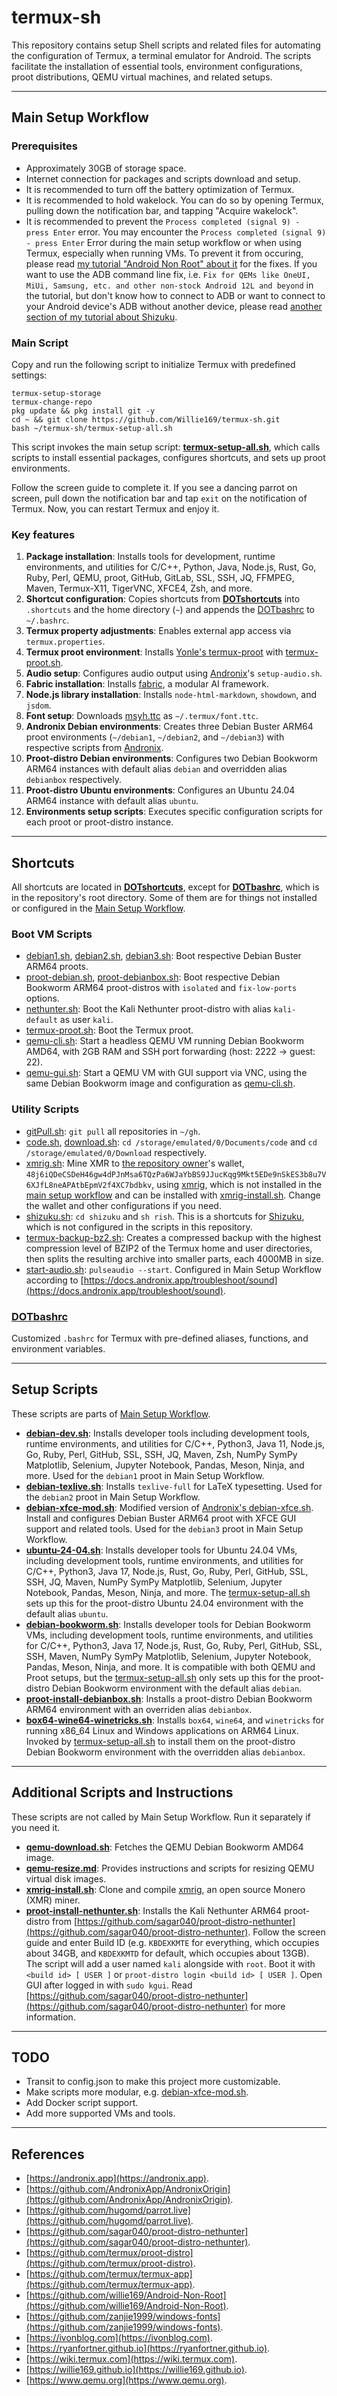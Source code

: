 # termux-sh

This repository contains setup Shell scripts and related files for automating the configuration of Termux, a terminal emulator for Android. The scripts facilitate the installation of essential tools, environment configurations, proot distributions, QEMU virtual machines, and related setups.

---

## Main Setup Workflow

### Prerequisites

- Approximately 30GB of storage space.
- Internet connection for packages and scripts download and setup.
- It is recommended to turn off the battery optimization of Termux.
- It is recommended to hold wakelock. You can do so by opening Termux, pulling down the notification bar, and tapping "Acquire wakelock".
- It is recommended to prevent the `Process completed (signal 9) - press Enter` error. You may encounter the `Process completed (signal 9) - press Enter` Error during the main setup workflow or when using Termux, especially when running VMs. To prevent it from occuring, please read [my tutorial "Android Non Root" about it](https://willie169.github.io/#process-completed-signal-9---press-enter-error) for the fixes. If you want to use the ADB command line fix, i.e. `Fix for QEMs like OneUI, MiUi, Samsung, etc. and other non-stock Android 12L and beyond` in the tutorial, but don't know how to connect to ADB or want to connect to your Android device's ADB without another device, please read [another section of my tutorial about Shizuku](https://willie169.github.io/#shizuku-systemui-tuner-and-ashell-use-local-adb-of-android-device-on-terminals-such-as-termux-without-another-device-with-shizuku-leave-developer-options-off-when-doing-so-with-systemui-tuner-and-use-adb-with-features-like-autocomplete-suggestion-with-ashell). 

### Main Script

Copy and run the following script to initialize Termux with predefined settings:
```
termux-setup-storage
termux-change-repo
pkg update && pkg install git -y
cd ~ && git clone https://github.com/Willie169/termux-sh.git
bash ~/termux-sh/termux-setup-all.sh
``` 

This script invokes the main setup script: **[termux-setup-all.sh](termux-setup-all.sh)**, which calls scripts to install essential packages, configures shortcuts, and sets up proot environments.

Follow the screen guide to complete it. If you see a dancing parrot on screen, pull down the notification bar and tap `exit` on the notification of Termux. Now, you can restart Termux and enjoy it.

### Key features

1. **Package installation**: Installs tools for development, runtime environments, and utilities for C/C++, Python, Java, Node.js, Rust, Go, Ruby, Perl, QEMU, proot, GitHub, GitLab, SSL, SSH, JQ, FFMPEG, Maven, Termux-X11, TigerVNC, XFCE4, Zsh, and more.
2. **Shortcut configuration**: Copies shortcuts from **[DOTshortcuts](DOTshortcuts)** into `.shortcuts` and the home directory (`~`) and appends the [DOTbashrc](DOTbashrc) to `~/.bashrc`.
2. **Termux property adjustments**: Enables external app access via `termux.properties`.
2. **Termux proot environment**: Installs [Yonle's termux-proot](https://github.com/Yonle/termux-proot) with [termux-proot.sh](DOTshortcuts/termux-proot.sh).
2. **Audio setup**: Configures audio output using [Andronix](https://andronix.app)'s `setup-audio.sh`.
2. **Fabric installation**: Installs [fabric](https://github.com/danielmiessler/fabric), a modular AI framework.
2. **Node.js library installation**: Installs `node-html-markdown`, `showdown`, and `jsdom`.
2. **Font setup**: Downloads [msyh.ttc](https://github.com/zanjie1999/windows-fonts/raw/wine/msyh.ttc) as `~/.termux/font.ttc`.
2. **Andronix Debian environments**: Creates three Debian Buster ARM64 proot environments (`~/debian1`, `~/debian2`, and `~/debian3`) with respective scripts from [Andronix](https://github.com/AndronixApp/AndronixOrigin).
2. **Proot-distro Debian environments**: Configures two Debian Bookworm ARM64 instances with default alias `debian` and overridden alias `debianbox` respectively.
2. **Proot-distro Ubuntu environments**: Configures an Ubuntu 24.04 ARM64 instance with default alias `ubuntu`.
2. **Environments setup scripts**: Executes specific configuration scripts for each proot or proot-distro instance.

---

## Shortcuts

All shortcuts are located in **[DOTshortcuts](DOTshortcuts)**, except for **[DOTbashrc](DOTbashrc)**, which is in the repository's root directory. Some of them are for things not installed or configured in the [Main Setup Workflow](#main-setup-workflow).

### Boot VM Scripts

- [debian1.sh](DOTshortcuts/debian1.sh), [debian2.sh](DOTshortcuts/debian2.sh), [debian3.sh](DOTshortcuts/debian3.sh): Boot respective Debian Buster ARM64 proots.
- [proot-debian.sh](DOTshortcuts/proot-debian.sh), [proot-debianbox.sh](DOTshortcuts/proot-debianbox.sh): Boot respective Debian Bookworm ARM64 proot-distros with `isolated` and `fix-low-ports` options.
- [nethunter.sh](DOTshortcuts/nethunter.sh): Boot the Kali Nethunter proot-distro with alias `kali-default` as user `kali`.
- [termux-proot.sh](DOTshortcuts/termux-proot.sh): Boot the Termux proot.
- [qemu-cli.sh](DOTshortcuts/qemu-cli.sh): Start a headless QEMU VM running Debian Bookworm AMD64, with 2GB RAM and SSH port forwarding (host: 2222 → guest: 22).
- [qemu-gui.sh](DOTshortcuts/qemu-gui.sh): Start a QEMU VM with GUI support via VNC, using the same Debian Bookworm image and configuration as [qemu-cli.sh](DOTshortcuts/qemu-cli.sh).

### Utility Scripts

- [gitPull.sh](DOTshortcuts/gitPull.sh): `git pull` all repositories in `~/gh`.
- [code.sh](DOTshortcuts/code.sh), [download.sh](DOTshortcuts/download.sh): `cd /storage/emulated/0/Documents/code` and `cd /storage/emulated/0/Download` respectively.
- [xmrig.sh](DOTshortcuts/xmrig.sh): Mine XMR to [the repository owner](https://github.com/Willie169)'s wallet, `48j6iQDeCSDeH46gw4dPJnMsa6TQzPa6WJaYbBS9JJucKqg9Mkt5EDe9nSkES3b8u7V6XJfL8neAPAtbEpmV2f4XC7bdbkv`, using [xmrig](https://github.com/xmrig/xmrig), which is not installed in the [main setup workflow](#main-setup-workflow) and can be installed with [xmrig-install.sh](xmrig-install.sh). Change the wallet and other configurations if you need.
- [shizuku.sh](DOTshortcuts/shizuku.sh): `cd shizuku` and `sh rish`. This is a shortcuts for [Shizuku](https://github.com/RikkaApps/Shizuku), which is not configured in the scripts in this repository.
- [termux-backup-bz2.sh](DOTshortcuts/termux-backup-bz2.sh): Creates a compressed backup with the highest compression level of BZIP2 of the Termux home and user directories, then splits the resulting archive into smaller parts, each 4000MB in size.
- [start-audio.sh](start-audio.sh): `pulseaudio --start`. Configured in Main Setup Workflow according to [https://docs.andronix.app/troubleshoot/sound](https://docs.andronix.app/troubleshoot/sound).

### [DOTbashrc](DOTbashrc)

Customized `.bashrc` for Termux with pre-defined aliases, functions, and environment variables. 

---

## Setup Scripts

These scripts are parts of [Main Setup Workflow](#main-setup-workflow).

- **[debian-dev.sh](debian-dev.sh)**: Installs developer tools including development tools, runtime environments, and utilities for C/C++, Python3, Java 11, Node.js, Go, Ruby, Perl, GitHub, SSL, SSH, JQ, Maven, Zsh, NumPy SymPy Matplotlib, Selenium, Jupyter Notebook, Pandas, Meson, Ninja, and more. Used for the `debian1` proot in Main Setup Workflow.
- **[debian-texlive.sh](debian-texlive.sh)**: Installs `texlive-full` for LaTeX typesetting. Used for the `debian2` proot in Main Setup Workflow.
- **[debian-xfce-mod.sh](debian-xfce-mod.sh)**: Modified version of [Andronix's debian-xfce.sh](https://github.com/AndronixApp/AndronixOrigin/blob/master/Installer%2FDebian%2Fdebian-xfce.sh). Install and configures Debian Buster ARM64 proot with XFCE GUI support and related tools. Used for the `debian3` proot in Main Setup Workflow.
- **[ubuntu-24-04.sh](ubuntu-24-04.sh)**: Installs developer tools for Ubuntu 24.04 VMs, including development tools, runtime environments, and utilities for C/C++, Python3, Java 17, Node.js, Rust, Go, Ruby, Perl, GitHub, SSL, SSH, JQ, Maven, NumPy SymPy Matplotlib, Selenium, Jupyter Notebook, Pandas, Meson, Ninja, and more. The [termux-setup-all.sh](termux-setup-all.sh) sets up this for the proot-distro Ubuntu 24.04 environment with the default alias `ubuntu`.
- **[debian-bookworm.sh](debian-bookworm.sh)**: Installs developer tools for Debian Bookworm VMs, including development tools, runtime environments, and utilities for C/C++, Python3, Java 17, Node.js, Rust, Go, Ruby, Perl, GitHub, SSL, SSH, Maven, NumPy SymPy Matplotlib, Selenium, Jupyter Notebook, Pandas, Meson, Ninja, and more. It is compatible with both QEMU and Proot setups, but the [termux-setup-all.sh](termux-setup-all.sh) only sets up this for the proot-distro Debian Bookworm environment with the default alias `debian`.
- **[proot-install-debianbox.sh](proot-install-debianbox.sh)**: Installs a proot-distro Debian Bookworm ARM64 environment with an overriden alias `debianbox`.
- **[box64-wine64-winetricks.sh](box64-wine64-winetricks.sh)**: Installs `box64`, `wine64`, and `winetricks` for running x86_64 Linux and Windows applications on ARM64 Linux. Invoked by [termux-setup-all.sh](termux-setup-all.sh) to install them on the proot-distro Debian Bookworm environment with the overridden alias `debianbox`.

---

## Additional Scripts and Instructions

These scripts are not called by Main Setup Workflow. Run it separately if you need it.

- **[qemu-download.sh](qemu-download.sh)**: Fetches the QEMU Debian Bookworm AMD64 image.
- **[qemu-resize.md](qemu-resize.md)**: Provides instructions and scripts for resizing QEMU virtual disk images. 
- **[xmrig-install.sh](xmrig-install.sh)**: Clone and compile [xmrig](https://github.com/xmrig/xmrig), an open source Monero (XMR) miner.
- **[proot-install-nethunter.sh](proot-install-nethunter.sh)**: Installs the Kali Nethunter ARM64 proot-distro from [https://github.com/sagar040/proot-distro-nethunter](https://github.com/sagar040/proot-distro-nethunter). Follow the screen guide and enter Build ID (e.g. `KBDEXKMTE` for everything, which occupies about 34GB, and `KBDEXKMTD` for default, which occupies about 13GB). The script will add a user named `kali` alongside with `root`. Boot it with `<build id> [ USER ]` or `proot-distro login <build id> [ USER ]`. Open GUI after logged in with `sudo kgui`. Read [https://github.com/sagar040/proot-distro-nethunter](https://github.com/sagar040/proot-distro-nethunter) for more information.

---

## TODO

- Transit to config.json to make this project more customizable.
- Make scripts more modular, e.g. [debian-xfce-mod.sh](debian-xfce-mod.sh). 
- Add Docker script support.
- Add more supported VMs and tools.

---

## References

- [https://andronix.app](https://andronix.app).
- [https://github.com/AndronixApp/AndronixOrigin](https://github.com/AndronixApp/AndronixOrigin).
- [https://github.com/hugomd/parrot.live](https://github.com/hugomd/parrot.live).
- [https://github.com/sagar040/proot-distro-nethunter](https://github.com/sagar040/proot-distro-nethunter).
- [https://github.com/termux/proot-distro](https://github.com/termux/proot-distro).
- [https://github.com/termux/termux-app](https://github.com/termux/termux-app).
- [https://github.com/willie169/Android-Non-Root](https://github.com/willie169/Android-Non-Root).
- [https://github.com/zanjie1999/windows-fonts](https://github.com/zanjie1999/windows-fonts).
- [https://ivonblog.com](https://ivonblog.com).
- [https://ryanfortner.github.io](https://ryanfortner.github.io).
- [https://wiki.termux.com](https://wiki.termux.com).
- [https://willie169.github.io](https://willie169.github.io).
- [https://www.qemu.org](https://www.qemu.org).
